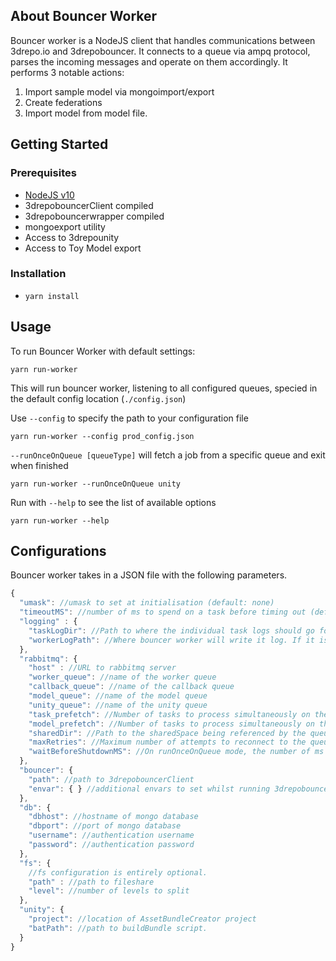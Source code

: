 ## About Bouncer Worker
Bouncer worker is a NodeJS client that handles communications between 3drepo.io and 3drepobouncer. It connects to a queue via ampq protocol, parses the incoming messages and operate on them accordingly.
It performs 3 notable actions:
  1. Import sample model via mongoimport/export
  2. Create federations
  3. Import model from model file.  

## Getting Started
### Prerequisites
  - [NodeJS v10](https://nodejs.org/dist/latest-v10.x/)
  - 3drepobouncerClient compiled
  - 3drepobouncerwrapper compiled
  - mongoexport utility
  - Access to 3drepounity
  - Access to Toy Model export
### Installation
  - `yarn install`
  
## Usage
  To run Bouncer Worker with default settings:
  ````
  yarn run-worker
  ````
  This will run bouncer worker, listening to all configured queues, specied in the default config location (`./config.json`)
  
  Use `--config` to specify the path to your configuration file
  ````
  yarn run-worker --config prod_config.json
  ````
  
  `--runOnceOnQueue [queueType]` will fetch a job from a specific queue and exit when finished
  ````
  yarn run-worker --runOnceOnQueue unity
  ````
  
  Run with `--help` to see the list of available options
  ````
  yarn run-worker --help
  ````

## Configurations
Bouncer worker takes in a JSON file with the following parameters.

````js
{
  "umask": //umask to set at initialisation (default: none)
  "timeoutMS": //number of ms to spend on a task before timing out (default: 3hours)
  "logging" : {
    "taskLogDir": //Path to where the individual task logs should go for each tasks (Used to be in bouncer.log_dir). (default: rabbitmq.sharedDir[recommended])
    "workerLogPath": //Where bouncer worker will write it log. If it is not specified, it will not log to file.    
  },
  "rabbitmq": {
    "host" : //URL to rabbitmq server
    "worker_queue": //name of the worker queue
    "callback_queue": //name of the callback queue
    "model_queue": //name of the model queue
    "unity_queue": //name of the unity queue
    "task_prefetch": //Number of tasks to process simultaneously on the worker queue (default: 4)
    "model_prefetch": //Number of tasks to process simultaneously on the model queue (default: 1)
    "sharedDir": //Path to the sharedSpace being referenced by the queue    
    "maxRetries": //Maximum number of attempts to reconnect to the queue before giving up (default: 3)
    "waitBeforeShutdownMS": //On runOnceOnQueue mode, the number of ms to wait before shutting down the application (default: 60000)
  },
  "bouncer": {
    "path": //path to 3drepobouncerClient
    "envar": { } //additional envars to set whilst running 3drepobouncerClient
  },
  "db": {
    "dbhost": //hostname of mongo database
    "dbport": //port of mongo database
    "username": //authentication username
    "password": //authentication password
  },
  "fs": {
    //fs configuration is entirely optional.
    "path" : //path to fileshare
    "level": //number of levels to split
  },
  "unity": {
    "project": //location of AssetBundleCreator project
    "batPath": //path to buildBundle script.
  }
}
````
